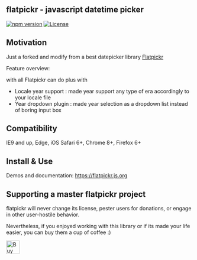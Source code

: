 ## flatpickr - javascript datetime picker

[![npm version](https://badge.fury.io/js/flatpickr.svg)](https://www.npmjs.com/package/flatpickr_plus)
[![License](https://img.shields.io/badge/license-MIT-blue.svg?style=plastic)](https://raw.githubusercontent.com/flatpickr/flatpickr/master/LICENSE.md)

## Motivation

Just a forked and modify from a best datepicker library [Flatpickr](https://flatpickr.js.org/)

Feature overview:

with all Flatpickr can do plus with

- Locale year support : made year support any type of era accordingly to your locale file
- Year dropdown plugin : made year selection as a dropdown list instead of boring input box

## Compatibility

IE9 and up, Edge, iOS Safari 6+, Chrome 8+, Firefox 6+

## Install & Use

Demos and documentation: https://flatpickr.js.org

## Supporting a master flatpickr project

flatpickr will never change its license, pester users for donations, or engage in other user-hostile behavior.

Nevertheless, if you enjoyed working with this library or if its made your life easier, you can buy them a cup of coffee :)

<a href='https://ko-fi.com/A3381DJ9' target='_blank'><img height='36' style='border:0px;height:36px;' src='https://az743702.vo.msecnd.net/cdn/kofi4.png?v=0' border='0' alt='Buy Me a Coffee at ko-fi.com' /></a>

